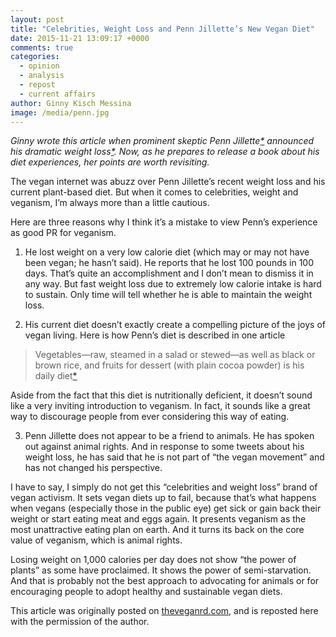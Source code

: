 ```yaml
---
layout: post
title: "Celebrities, Weight Loss and Penn Jillette’s New Vegan Diet"
date: 2015-11-21 13:09:17 +0000
comments: true
categories: 
  - opinion
  - analysis
  - repost
  - current affairs
author: Ginny Kisch Messina
image: /media/penn.jpg
---
```

*Ginny wrote this article when prominent skeptic Penn Jillette[*]( https://en.wikipedia.org/wiki/Penn_Jillette "Penn Jillette is most famous for his work with fellow majician Teller as ‘Penn and Teller’. He is an outspoken spokesman for atheism and skepticism, often appearing at conferences and publishing books on both subjects. Penn and Teller hosted ‘Bullshit!’ - a long running television show that aimed to debunk irrational ideas") announced his dramatic weight loss[*](http://pennsundayschool.com/episodes/ "The most indepth discussion about Penn’s diet is featured on epidode 179 of his podcast. In shortm he has adopted Joel Furhman’s ‘Eat to Live’ diet which is predominantly plant-based"). Now, as he prepares to release a book about his diet experiences, her points are worth revisiting.*

The vegan internet was abuzz over Penn Jillette’s recent weight loss and his current plant-based diet. But when it comes to celebrities, weight<!--more--> and veganism, I’m always more than a little cautious.

Here are three reasons why I think it’s a mistake to view Penn’s experience as good PR for veganism.

1. He lost weight on a very low calorie diet (which may or may not have been vegan; he hasn’t said). He reports that he lost 100 pounds in 100 days. That’s quite an accomplishment and I don’t mean to dismiss it in any way. But fast weight loss due to extremely low calorie intake is hard to sustain. Only time will tell whether he is able to maintain the weight loss.

2. His current diet doesn’t exactly create a compelling picture of the joys of vegan living. Here is how Penn’s diet is described in one article 

>Vegetables—raw, steamed in a salad or stewed—as well as black or brown rice, and fruits for dessert (with plain cocoa powder) is his daily diet[*](http://www.dailymail.co.uk/femail/article-3032338/Ta-da-Magician-Penn-Jillette-loses-105lbs-just-four-months-thanks-extreme-low-calorie-diet.html "From the Daily Mail")

Aside from the fact that this diet is nutritionally deficient, it doesn’t sound like a very inviting introduction to veganism. In fact, it sounds like a great way to discourage people from ever considering this way of eating.

3. Penn Jillette does not appear to be a friend to animals. He has spoken out against animal rights. And in response to some tweets about his weight loss, he has said that he is not part of “the vegan movement” and has not changed his perspective.

I have to say, I simply do not get this “celebrities and weight loss” brand of vegan activism. It sets vegan diets up to fail, because that’s what happens when vegans (especially those in the public eye) get sick or gain back their weight or start eating meat and eggs again. It presents veganism as the most unattractive eating plan on earth. And it turns its back on the core value of veganism, which is animal rights.

Losing weight on 1,000 calories per day does not show “the power of plants” as some have proclaimed. It shows the power of semi-starvation. And that is probably not the best approach to advocating for animals or for encouraging people to adopt healthy and sustainable vegan diets.

<div class="original-appearance">This article was originally posted on <a href="http://www.theveganrd.com/2015/04/celebrities-weight-loss-and-penn-jillettes-new-vegan-diet.html" target="_blank" class="external-link">theveganrd.com</a>, and is reposted here with the permission of the author.</div>

